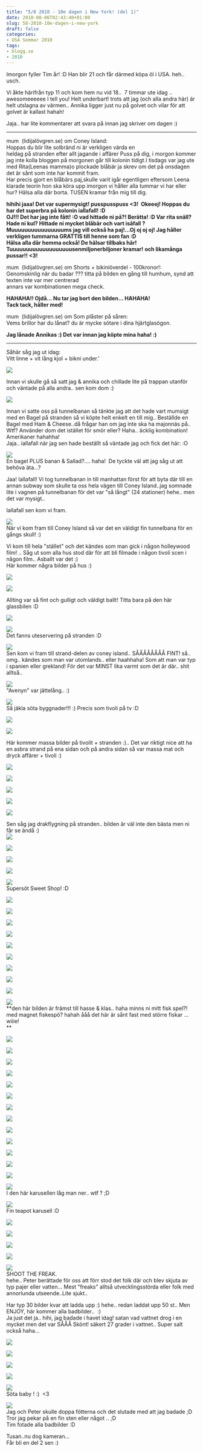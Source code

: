 ```yaml
---
title: "5/8 2010 - 10e dagen i New York! (del 1)"
date: 2010-08-06T02:43:40+01:00
slug: 58-2010-10e-dagen-i-new-york
draft: false
categories:
- USA Sommar 2010
tags:
- blogg.se
- 2010
---
```

Imorgon fyller Tim år! :D Han blir 21 och får därmed köpa öl i USA. heh.. usch.  
  
Vi åkte härifrån typ 11 och kom hem nu vid 18..  7 timmar ute idag .. awesomeeeeee I tell you! Helt underbart! trots att jag (och alla andra här) är helt utslagna av värmen.. Annika ligger just nu på golvet och vilar för att golvet är kallast hahah!  
  
Jaja.. har lite kommentarer att svara på innan jag skriver om dagen :)  
  

* * *

mum  (lidijalövgren.se) om Coney Island:  
Hoppas du blir lite solbränd ni är verkligen värda en  
heldag på stranden efter allt jagande i affärer Puss på dig, i morgon kommer jag inte kolla bloggen på morgonen går till kolonin tidigt.I tisdags var jag ute  
med Rita(Leenas mamma)o plockade blåbär ja skrev om det på onsdagen det är sånt som inte har kommit fram.  
Har precis gjort en blåbärs paj,skulle varit igår egentligen eftersom Leena klarade teorin hon ska köra upp imorgon vi håller alla tummar vi har eller hur? Hälsa alla där borta. TUSEN kramar från mig till dig.

**hihihi jaaa! Det var supermysigt! pusspusspuss <3!  Okeeej! Hoppas du har det superbra på kolonin iallafall! :D  
OJ!!! Det har jag inte fått! :O vad hittade ni på?! Berätta! :D Var rita snäll? Hade ni kul? Hittade ni mycket blåbär och vart isåfall ?  
Muuuuuuuuuuuuuuuums jag vill också ha paj!...Oj oj oj oj! Jag håller verkligen tummarna GRATTIS till henne som fan :D  
Hälsa alla där hemma också! De hälsar tillbaks här!   
Tuuuuuuuuuuuuuuuuuuusenmiljonerbiljoner kramar!** **och likamånga pussar!! <3!**

mum  (lidijalövgren.se) om Shorts + bikiniöverdel - 100kronor!:  
Genomskinlig när du badar ??? titta på bilden en gång till humhum, synd att texten inte var mer centrerad  
annars var kombinationen mega check.

**HAHAHA!! Ojdå... Nu tar jag bort den bilden... HAHAHA!  
Tack tack, håller med!**  
  
  
mum  (lidijalövgren.se) om Som plåster på såren:  
Vems brillor har du lånat? du är mycke sötare i dina hjärtglasögon.  
  
**Jag lånade Annikas :) Det var innan jag köpte mina haha! :)**  
  

* * *

Såhär såg jag ut idag:  
Vitt linne + vit lång kjol + bikni under.'  
  
![](/assets/images/blogg.se/dsc07814_101329530.jpg)  
  
  
Innan vi skulle gå så satt jag & annika och chillade lite på trappan utanför och väntade på alla andra.. sen kom dom :)  
  
![](/assets/images/blogg.se/dsc07821_101329851.jpg)  
  
  
Innan vi satte oss på tunnelbanan så tänkte jag att det hade vart mumsigt med en Bagel på stranden så vi köpte helt enkelt en till mig.. Beställde en Bagel med Ham & Cheese..då frågar han om jag inte ska ha majonnäs på.. Wtf? Använder dom det istället för smör eller? Haha.. äcklig kombination! Amerikaner hahahha!  
Jaja.. iallafall när jag sen hade beställt så väntade jag och fick det här: :O  
  
  
![](/assets/images/blogg.se/dsc07822_101330266.jpg)  
En bagel PLUS banan & Sallad?.... haha!  De tyckte väl att jag såg ut att behöva äta...?  
  
  
Jaa! Iallafall! Vi tog tunnelbanan in till manhattan först för att byta där till en annan subway som skulle ta oss hela vägen till Coney Island..jag somnade lite i vagnen på tunnelbanan för det var "så långt" (24 stationer) hehe.. men det var mysigt..  
  
Iallafall sen kom vi fram.  
  
![](/assets/images/blogg.se/dsc07823_101330829.jpg)  
När vi kom fram till Coney Island så var det en väldigt fin tunnelbana för en gångs skull! :)  
  
  
Vi kom till hela "stället" och det kändes som man gick i någon holleywood film! .. Såg ut som alla hus stod där för att bli filmade i någon tivoli scen i någon film.. Asballt var det :)  
Här kommer några bilder på hus :)  
  
![](/assets/images/blogg.se/dsc07824_101331239.jpg)  
  
  
![](https://cdn2.cdnme.se/cdn/9-1/701517/images/2010/dsc07826_101331297.jpg)  
  
  
Allting var så fint och gulligt och väldigt ballt! Titta bara på den här glassbilen :D  
  
![](/assets/images/blogg.se/dsc07831_101332022.jpg)  
  
  
  
  
![](https://cdn3.cdnme.se/cdn/9-1/701517/images/2010/dsc07832_101332114.jpg)  
Det fanns uteservering på stranden :D  
  
  
![](/assets/images/blogg.se/dsc07833_101332212.jpg)  
Sen kom vi fram till strand-delen av coney island.. SÅÅÅÅÅÅÅÅ FINT! så.. omg.. kändes som man var utomlands.. eller haahhaha! Som att man var typ i spanien eller grekland! För det var MINST lika varmt som det är där.. shit alltså..  
  
  
![](/assets/images/blogg.se/dsc07834_101332317.jpg)  
"Avenyn" var jättelång.. :)  
  
  
![](/assets/images/blogg.se/dsc07837_101332521.jpg)  
Så jäkla söta byggnader!!! :) Precis som tivoli på tv :D  
  
  
![](/assets/images/blogg.se/dsc07838_101332632.jpg)  
  
  
![](https://cdn2.cdnme.se/cdn/9-1/701517/images/2010/dsc07840_101332690.jpg)  
  
  
  
Här kommer massa bilder på tivolit + stranden :).. Det var riktigt nice att ha en asbra strand på ena sidan och på andra sidan så var massa mat och dryck affärer + tivoli :)  
  
  
![](/assets/images/blogg.se/dsc07841_101332816.jpg)  
  
  
![](https://cdn2.cdnme.se/cdn/9-1/701517/images/2010/dsc07842_101332892.jpg)  
  
  
![](/assets/images/blogg.se/dsc07846_101332979.jpg)  
  
  
![](https://cdn2.cdnme.se/cdn/9-1/701517/images/2010/dsc07848_101333198.jpg)  
  
  
![](/assets/images/blogg.se/dsc07851_101333256.jpg)  
  
  
  
Sen såg jag drakflygning på stranden.. bilden är väl inte den bästa men ni får se ändå :)  
![](/assets/images/blogg.se/dsc07850_101333344.jpg)  
  
  
![](https://cdn1.cdnme.se/cdn/9-1/701517/images/2010/dsc07855_101333394.jpg)  
  
  
![](/assets/images/blogg.se/dsc07857_101333464.jpg)  
  
  
![](https://cdn2.cdnme.se/cdn/9-1/701517/images/2010/dsc07858_101333740.jpg)  
  
  
![](/assets/images/blogg.se/dsc07859_101333823.jpg)  
Supersöt Sweet Shop! :D  
  
  
![](/assets/images/blogg.se/dsc07860_101333862.jpg)  
  
  
![](https://cdn1.cdnme.se/cdn/9-1/701517/images/2010/dsc07870_101333982.jpg)  
  
  
  
![](/assets/images/blogg.se/dsc07862_101333883.jpg)  
  
  
  
![](https://cdn3.cdnme.se/cdn/9-1/701517/images/2010/dsc07867_101333933.jpg)  
  
  
![](/assets/images/blogg.se/dsc07864_101333923.jpg)  
  
  
![](https://cdn1.cdnme.se/cdn/9-1/701517/images/2010/dsc07873_101334108.jpg)  
  
  
![](/assets/images/blogg.se/dsc07874_101334155.jpg)  
  
  
![](https://cdn2.cdnme.se/cdn/9-1/701517/images/2010/dsc07876_101334196.jpg)  
  
  
![](/assets/images/blogg.se/dsc07877_101334270.jpg)  
  
  
![](https://cdn1.cdnme.se/cdn/9-1/701517/images/2010/dsc07879_101334309.jpg)  
**den här bilden är främst till hasse & klas.. haha minns ni mitt fisk spel?! med magnet fiskespö? hahah ååå det här är sånt fast med större fiskar ... wiiie!  
**  
  
![](/assets/images/blogg.se/dsc07880_101334411.jpg)  
  
  
![](https://cdn3.cdnme.se/cdn/9-1/701517/images/2010/dsc07881_101334453.jpg)  
  
  
![](/assets/images/blogg.se/dsc07883_101334492.jpg)  
  
  
![](https://cdn1.cdnme.se/cdn/9-1/701517/images/2010/dsc07884_101334523.jpg)  
  
  
![](/assets/images/blogg.se/dsc07886_101334561.jpg)  
  
  
![](https://cdn3.cdnme.se/cdn/9-1/701517/images/2010/dsc07888_101334590.jpg)  
  
  
![](/assets/images/blogg.se/dsc07890_101334621.jpg)  
  
  
  
![](https://cdn1.cdnme.se/cdn/9-1/701517/images/2010/dsc07891_101334657.jpg)  
  
  
![](/assets/images/blogg.se/dsc07894_101334734.jpg)  
  
  
![](https://cdn3.cdnme.se/cdn/9-1/701517/images/2010/dsc07895_101334778.jpg)  
  
  
![](/assets/images/blogg.se/dsc07896_101334816.jpg)  
  
  
![](https://cdn2.cdnme.se/cdn/9-1/701517/images/2010/dsc07897_101334844.jpg)  
  
  
![](/assets/images/blogg.se/dsc07898_101334871.jpg)  
  
  
![](https://cdn2.cdnme.se/cdn/9-1/701517/images/2010/dsc07901_101334906.jpg)  
I den här karusellen låg man ner.. wtf ? ;D  
  
  
![](/assets/images/blogg.se/dsc07902_101335126.jpg)  
Fin teapot karusell :D  
  
  
![](/assets/images/blogg.se/dsc07903_101335170.jpg)  
  
  
![](https://cdn2.cdnme.se/cdn/9-1/701517/images/2010/dsc07906_101335264.jpg)  
  
  
![](/assets/images/blogg.se/dsc07908_101335297.jpg)  
  
  
![](https://cdn3.cdnme.se/cdn/9-1/701517/images/2010/dsc07909_101335343.jpg)  
  
  
![](/assets/images/blogg.se/dsc07910_101335425.jpg)  
SHOOT THE FREAK.  
hehe.. Peter berättade för oss att förr stod det folk där och blev skjuta av typ pajer eller vatten... Mest "freaks" alltså utvecklingsstörda eller folk med annorlunda utseende..Lite sjukt..  
  
Har typ 30 bilder kvar att ladda upp :) hehe.. redan laddat upp 50 st.. Men ENJOY, här kommer alla badbilder..  :)  
Ja just det ja.. hihi, jag badade i havet idag! satan vad vattnet drog i en mycket men det var SÅÅÅ Skönt! säkert 27 grader i vattnet.. Super salt också haha...  
  
  
![](/assets/images/blogg.se/dsc07932_101335546.jpg)  
  
  
![](https://cdn2.cdnme.se/cdn/9-1/701517/images/2010/dsc07935_101335634.jpg)  
  
  
![](/assets/images/blogg.se/dsc07937_101335668.jpg)  
  
  
![](https://cdn1.cdnme.se/cdn/9-1/701517/images/2010/dsc07939_101335704.jpg)  
  
  
![](/assets/images/blogg.se/dsc07942_101335728.jpg)  
Söta baby ! :)  <3  
  
  
![](/assets/images/blogg.se/dsc07943_101335792.jpg)  
Jag och Peter skulle doppa fötterna och det slutade med att jag badade ;D  
Tror jag pekar på en fin sten eller något .. ;D  
Tim fotade alla badbilder :D  
  
Tusan..nu dog kameran...  
Får bli en del 2 sen :)